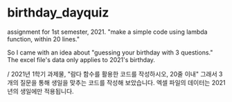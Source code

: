 # birthday_dayquiz
assignment for 1st semester, 2021. "make a simple code using lambda function, within 20 lines."

So I came with an idea about "guessing your birthday with 3 questions."
The excel file's data only applies to 2021's birthday.

/ 2021년 1학기 과제물, "람다 함수를 활용한 코드를 작성하시오, 20줄 이내"
그래서 3개의 질문을 통해 생일을 맞추는 코드를 작성해 보았습니다.
엑셀 파일의 데이터는 2021년의 생일에만 적용됩니다.
